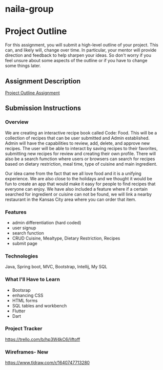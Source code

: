 # naila-group

# Project Outline
For this assignment, you will submit a high-level outline of your project. This can, and likely will, change over time. In particular, your mentor will provide direction and feedback to help sharpen your ideas. So don't worry if you feel unsure about some aspects of the outline or if you have to change some things later.

## Assignment Description
[Project Outline Assignment](https://education.launchcode.org/liftoff/modules/assignments/project-outline)

## Submission Instructions

### Overview
We are creating an interactive recipe book called Code: Food. This will be a collection of recipes that can be user submitted and Admin established. Admin will have the capabilities to review, add, delete, and approve new recipes. The user will be able to interact by saving recipes to their favorites, submitting new recipes for review and creating their own profile. There will also be a search fumction where users or browsers can search for recipes based on dietary restriction, meal time, type of cuisine and main ingredient. 

Our idea came from the fact that we all love food and it is a unifying experience. We are also close to the holidays and we thought it would be fun to create an app that would make it easy for people to find recipes that everyone can enjoy. We have also included a feature where if a certain searched for ingredient or cuisine can not be found, we will link a nearby restaurant in the Kansas City area where you can order that item.

### Features
- admin differentiation (hard coded)
- user signup
- search function
- CRUD Cuisine, Mealtype, Dietary Restriction, Recipes
- submit page

### Technologies
Java, Spring boot, MVC, Bootstrap, Intellij, My SQL

### What I'll Have to Learn
- Bootsrap
- enhancing CSS
- HTML forms
- SQL tables and workbench
- Flutter
- Dart

### Project Tracker
https://trello.com/b/hp3W4kC6/liftoff

### Wireframes- New
https://www.tldraw.com/r/1640747713280

